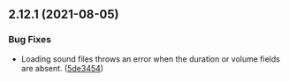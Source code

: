 ## 2.12.1 (2021-08-05)


### Bug Fixes

* Loading sound files throws an error when the duration or volume fields are absent. ([5de3454](https://github.com/bscotch/stitch/commit/5de345498600149087f10c95eea850d9e99003a0))



